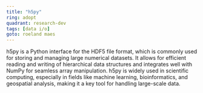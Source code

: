```yaml
---
title: "h5py"
ring: adopt
quadrant: research-dev
tags: [data i/o]
goto: roeland maes
---
```


h5py is a Python interface for the HDF5 file format, which is commonly used for storing and managing large numerical datasets. It allows for efficient reading and writing of hierarchical data structures and integrates well with NumPy for seamless array manipulation. h5py is widely used in scientific computing, especially in fields like machine learning, bioinformatics, and geospatial analysis, making it a key tool for handling large-scale data.
